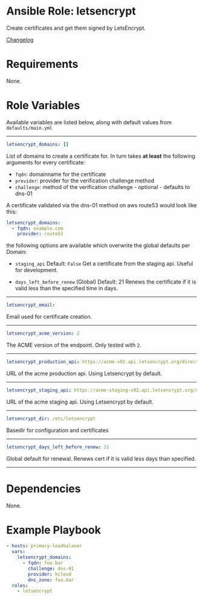 # Ansible Role: letsencrypt

Create certificates and get them signed by LetsEncrypt.

[Changelog](CHANGELOG.md)

# Requirements

None.

# Role Variables

Available variables are listed below, along with default values from `defaults/main.yml`

---

```yaml
letsencrypt_domains: []
```
List of domains to create a certificate for.
In turn takes **at least** the following arguments for every certificate:
* `fqdn`: domainname for the certificate
* `provider`: provider for the verification challenge method
* `challenge`: method of the verification challenge - optional - defaults to dns-01

A certificate validated via the dns-01 method on aws route53 would look like this:

```yaml
letsencrypt_domains:
  - fqdn: example.com
    provider: route53
```

the following options are available which overwrite the global defaults per Domain:
* `staging_api`
  Default: `False`
  Get a certificate from the staging api. Useful for development.

* `days_left_before_renew`
  (Global) Default: 21
  Renews the certificate if it is valid less than the specified time in days.

---

```yaml
letsencrypt_email:
```
Email used for certificate creation.

---

```yaml
letsencrypt_acme_version: 2
```
The ACME version of the endpoint. Only tested with `2`.

---

```yaml
letsencrypt_production_api: https://acme-v02.api.letsencrypt.org/directory
```
URL of the acme production api. Using Letsencrypt by default.

---
```yaml
letsencrypt_staging_api: https://acme-staging-v02.api.letsencrypt.org/directory
```
URL of the acme staging api. Using Letsencrypt by default.

---
```yaml
letsencrypt_dir: /etc/letsencrypt
```
Basedir for configuration and certificates

---
```yaml
letsencrypt_days_left_before_renew: 21
```

Global default for renewal. Renews cert if it is valid less days than specified.

---

# Dependencies

None.

# Example Playbook

```yaml
- hosts: primary-loadbalaner
  vars:
    letsencrypt_domains:
      - fqdn: foo.bar
        challenge: dns-01
        provider: hcloud
        dns_zone: foo.bar
  roles:
    - letsencrypt
```
